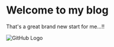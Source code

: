 # Welcome to my blog

That's a great brand new start for me...!!

![GitHub Logo](https://i.dlpng.com/static/png/1170948-real-brain-clipart-png-images-transparent-brain-png-400_266_preview.png)
